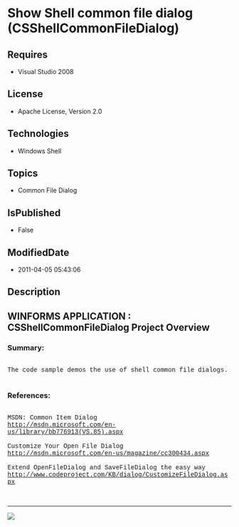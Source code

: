 # Show Shell common file dialog (CSShellCommonFileDialog)
## Requires
* Visual Studio 2008
## License
* Apache License, Version 2.0
## Technologies
* Windows Shell
## Topics
* Common File Dialog
## IsPublished
* False
## ModifiedDate
* 2011-04-05 05:43:06
## Description

<p style="font-family:Courier New"></p>
<h2>WINFORMS APPLICATION : CSShellCommonFileDialog Project Overview</h2>
<p style="font-family:Courier New"></p>
<h3>Summary:</h3>
<p style="font-family:Courier New"><br>
The code sample demos the use of shell common file dialogs.<br>
<br>
</p>
<h3>References:</h3>
<p style="font-family:Courier New"><br>
MSDN: Common Item Dialog<br>
<a target="_blank" href="http://msdn.microsoft.com/en-us/library/bb776913(VS.85).aspx">http://msdn.microsoft.com/en-us/library/bb776913(VS.85).aspx</a><br>
<br>
Customize Your Open File Dialog<br>
<a target="_blank" href="http://msdn.microsoft.com/en-us/magazine/cc300434.aspx">http://msdn.microsoft.com/en-us/magazine/cc300434.aspx</a><br>
<br>
Extend OpenFileDialog and SaveFileDialog the easy way<br>
<a target="_blank" href="http://www.codeproject.com/KB/dialog/CustomizeFileDialog.aspx">http://www.codeproject.com/KB/dialog/CustomizeFileDialog.aspx</a><br>
<br>
<br>
</p>
<hr>
<div><a href="http://go.microsoft.com/?linkid=9759640" style="margin-top:3px"><img src="http://bit.ly/onecodelogo">
</a></div>
